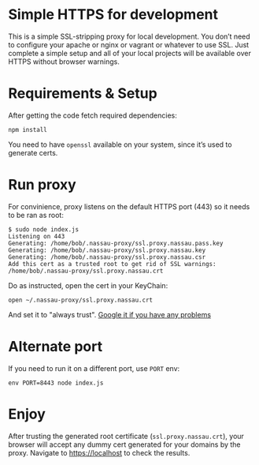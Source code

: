 Simple HTTPS for development
============================

This is a simple SSL-stripping proxy for local development. You don’t need to configure your apache or nginx or vagrant or whatever to use SSL. Just complete a simple setup and all of your local projects will be available over HTTPS without browser warnings.

Requirements & Setup
====================

After getting the code fetch required dependencies:

```
npm install
```

You need to have `openssl` available on your system, since it’s used to generate certs. 

Run proxy
=========

For convinience, proxy listens on the default HTTPS port (443) so it needs to be ran as root:

```
$ sudo node index.js
Listening on 443
Generating: /home/bob/.nassau-proxy/ssl.proxy.nassau.pass.key
Generating: /home/bob/.nassau-proxy/ssl.proxy.nassau.key
Generating: /home/bob/.nassau-proxy/ssl.proxy.nassau.csr
Add this cert as a trusted root to get rid of SSL warnings: /home/bob/.nassau-proxy/ssl.proxy.nassau.crt
```

Do as instructed, open the cert in your KeyChain:
```
open ~/.nassau-proxy/ssl.proxy.nassau.crt
```
And set it to "always trust". [Google it if you have any problems](http://superuser.com/questions/404178/importing-a-self-signed-ssl-certificate-on-macos)

Alternate port
==============

If you need to run it on a different port, use `PORT` env:

```
env PORT=8443 node index.js
```


Enjoy
=====

After trusting the generated root certificate (`ssl.proxy.nassau.crt`), your browser will accept any dummy cert generated for your domains by the proxy. Navigate to [https://localhost](https://localhost) to check the results.

